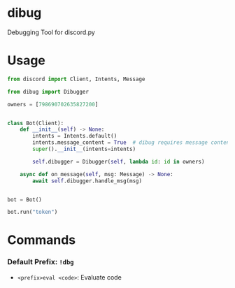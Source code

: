 # dibug

Debugging Tool for discord.py

# Usage

```py
from discord import Client, Intents, Message

from dibug import Dibugger

owners = [798690702635827200]


class Bot(Client):
    def __init__(self) -> None:
        intents = Intents.default()
        intents.message_content = True  # dibug requires message content intent
        super().__init__(intents=intents)

        self.dibugger = Dibugger(self, lambda id: id in owners)

    async def on_message(self, msg: Message) -> None:
        await self.dibugger.handle_msg(msg)


bot = Bot()

bot.run("token")
```

# Commands

### Default Prefix: `!dbg `

- `<prefix>eval <code>`: Evaluate code

